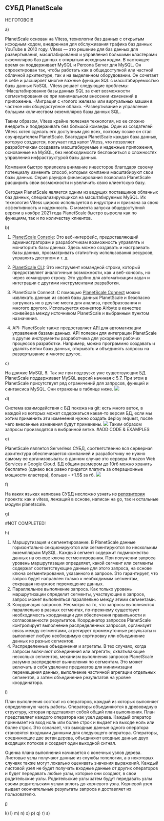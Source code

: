 ## **СУБД PlanetScale** 

НЕ ГОТОВО!!!

a)

PlanetScale основан на Vitess, технологии баз данных с открытым исходным кодом, внедренная для обслуживания трафика баз данных YouTube в 2010 году. 
Vitess — это решение для баз данных для развертывания, масштабирования и управления большими кластерами экземпляров баз данных с открытым исходным кодом. В настоящее время он поддерживает MySQL и Percona Server для MySQL. 
Он спроектирован так, чтобы работать как в общедоступной или частной облачной архитектуре, так и на выделенном оборудовании. Он сочетает в себе и расширяет многие важные функции SQL с масштабируемостью базы данных NoSQL. 
Vitess решает следующие проблемы:
  -Масштабирование базы данных SQL за счет возможности сегментирования ее при минимальном внесении изменений в приложение.
  -Миграция с «голого железа» или виртуальных машин в частное или общедоступное облако.
  -Развертывание и управление большим количеством экземпляров базы данных SQL.

Таким образом, Vitess крайне полезная технология, но ее сложно внедрить и поддерживать без большой команды. Один из создателей Vitess хотел сделать его доступным для всех, поэтому позже он стал соучредителем PlanetScale. 
Благодаря PlanetScale каждая база данных, которую создается, получает под капот Vitess, что позволяет разработчикам создавать масштабируемые и надежные приложения, основанные на MySQL, 
без необходимости беспокоиться о сложностях управления инфраструктурой базы данных.

Компания быстро привлекла внимание инвесторов благодаря своему потенциалу изменить способ, которым компании масштабируют свои базы данных. 
Серия раундов финансирования позволила PlanetScale расширить свои возможности и увеличить свою клиентскую базу.

Сегодня PlanetScale является одним из ведущих поставщиков облачных баз данных, специализирующихся на масштабируемых MySQL. Их технология Vitess широко используется в индустрии и признана за свою эффективность и надежность.
С момента запуска общедоступной версии в ноябре 2021 года PlanetScale быстро выросла как по функциям, так и по количеству клиентов.

b)
  1) [PlanetScale Console](https://planetscale.com/docs/concepts/web-console):
     Это веб-интерфейс, предоставляющий администраторам и разработчикам возможность управлять и мониторить базы данных.
     Здесь можно создавать и настраивать базы данных, просматривать статистику использования ресурсов, управлять доступом и т. д.

  2) [PlanetScale CLI](https://planetscale.com/docs/reference/planetscale-cli):
     Это инструмент командной строки, который предоставляет аналогичные возможности, как и веб-консоль, но через командную строку.
     Это удобно для автоматизации задач и интеграции с другими инструментами разработки.

  3) PlanetScale Connect:
     С помощью [PlanetScale Connect](https://planetscale.com/docs/integrations/airbyte) можно извлекать данные из своей базы данных PlanetScale и безопасно загружать их в другие места для анализа, преобразования и многого другого.
     Используется коннектор Airbyte в качестве конвейера между источником PlanetScale и выбранным пунктом назначения. 

  4) API:
     PlanetScale также предоставляет [API](https://api-docs.planetscale.com/reference/getting-started-with-planetscale-api) для автоматизации управления базами данных. API полезен для интеграции PlanetScale в другие инструменты разработчика для ускорения рабочих процессов разработки.
     Например, можно программно создавать и удалять ветки базы данных, открывать и объединять запросы на развертывание и многое другое.

c)

На движке MySQL 8.
Так же при подгрузке уже существующих БД PlanetScale поддерживает MySQL версий начиная с 5.7.
При этом в PlanetScale присутствует ряд ограничений для запросов, функций и синтаксиса MySQL. Они отражены в таблице ниже.
![](dbm_4_hw_screens/report1.png)

d)

Система взаимодействия с БД похожа на git: есть много веток, в каждой из которых может содержаться какая-то версия БД, если мы хотим применить эти изменения нужно создать deploy request, после чего внесенные изменения будут применены.
![](dbm_4_hw_screens/report2.png)
Таким образом запросы производятся в выбранной ветке.
#ADD CODE & EXAMPLES

e)

PlanetScale является Serverless СУБД, соответственно вся серверная архитектура обеспечивается компанией и разработчику не нужно самому ее организовывать: в данном случае это сервера Amazon Web Services и Google Cloud. БД общим размером до 10гб можно хранить бесплатно (однако все равно придется платить за операционные мощности кластера), больше - +1.5$ за гб.
![](dbm_4_hw_screens/report3.png)

f)

На каких языках написана СУБД несложно узнать из [репозитория](https://github.com/planetscale?language=go) проекта: как и vitess, лежащий в основе, написан на go, так и остальные модули planetscale.  

g)

#NOT COMPLETED!

h)

1) Маршрутизация и сегментирование. В PlanetScale данные горизонтально секционируются или сегментируются по нескольким экземплярам MySQL. Каждый сегмент содержит подмножество данных на основе ключа сегментирования. При получении запроса уровень маршрутизации определяет, какой сегмент или сегменты содержат соответствующие данные для этого запроса, на основе ключа сегментирования, указанного в запросе. Это гарантирует, что запрос будет направлен только к необходимым сегментам, сокращая ненужное перемещение данных.
2) Параллельное выполнение запроса. Как только уровень маршрутизации определит сегменты, участвующие в запросе, запрос может выполняться параллельно между этими сегментами. 
3) Координация запросов. Несмотря на то, что запросы выполняются параллельно в разных сегментах, по-прежнему существует необходимость координации для обеспечения правильности и согласованности результатов. Координатор запросов PlanetScale контролирует выполнение распределенных запросов, организует связь между сегментами, агрегирует промежуточные результаты и выполняет любую необходимую сортировку или объединение данных из разных сегментов.
4) Распределенные объединения и агрегаты. В тех случаях, когда запросы включают объединения или агрегаты, охватывающие несколько сегментов, механизм выполнения запросов PlanetScale разумно распределяет вычисления по сегментам. Это может включать в себя удаление предикатов для минимизации перемещения данных, выполнение частичной агрегации отдельных сегментов, а затем объединение результатов на уровне координатора.

i)

План выполнения состоит из операторов, каждый из которых выполняет определенную часть работы. Операторы объединяются в древовидную структуру, которая представляет собой общий план выполнения. План представляет каждого оператора как узел дерева. Каждый оператор принимает на вход ноль или более строк и выдает на выходе ноль или более строк. Это означает, что выходные данные одного оператора становятся входными данными для следующего оператора. Операторы, соединяющие две ветви дерева, объединяют входные данные двух входящих потоков и создают один выходной сигнал.

Оценка плана выполнения начинается с конечных узлов дерева. Листовые узлы получают данные из службы топологии, а в некоторых случаях также могут локально оценивать значения выражений. Каждый листовой узел не будет получать входные данные от других операторов и будет передавать любые узлы, которые они создают, в свои родительские узлы. Родительские узлы затем будут передавать узлы своим родительским узлам вплоть до корневого узла. Корневой узел выдает окончательные результаты запроса и доставляет их пользователю.

j)



k)
l)
m)
n)
o)
p)
q)
r)
s)
